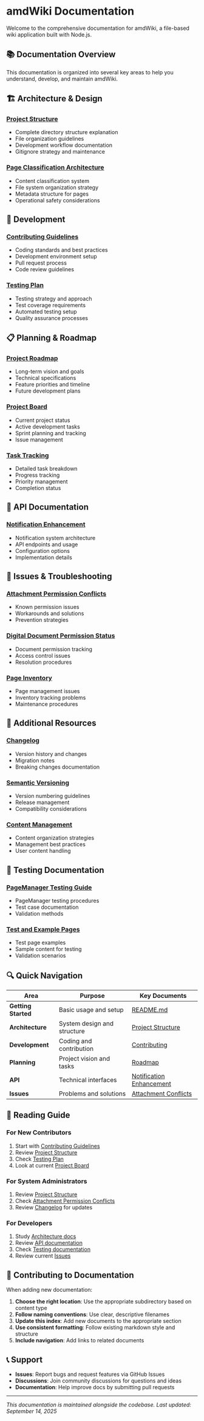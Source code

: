 # amdWiki Documentation

Welcome to the comprehensive documentation for amdWiki, a file-based wiki application built with Node.js.

## 📚 Documentation Overview

This documentation is organized into several key areas to help you understand, develop, and maintain amdWiki.

## 🏗️ Architecture & Design

### [Project Structure](architecture/PROJECT-STRUCTURE.md)
- Complete directory structure explanation
- File organization guidelines
- Development workflow documentation
- Gitignore strategy and maintenance

### [Page Classification Architecture](architecture/ARCHITECTURE-PAGE-CLASSIFICATION.md)
- Content classification system
- File system organization strategy
- Metadata structure for pages
- Operational safety considerations

## 🚀 Development

### [Contributing Guidelines](development/CONTRIBUTING.md)
- Coding standards and best practices
- Development environment setup
- Pull request process
- Code review guidelines

### [Testing Plan](development/TESTING_PLAN.md)
- Testing strategy and approach
- Test coverage requirements
- Automated testing setup
- Quality assurance processes

## 📋 Planning & Roadmap

### [Project Roadmap](planning/ROADMAP.md)
- Long-term vision and goals
- Technical specifications
- Feature priorities and timeline
- Future development plans

### [Project Board](planning/PROJECT_BOARD.md)
- Current project status
- Active development tasks
- Sprint planning and tracking
- Issue management

### [Task Tracking](planning/todo.md)
- Detailed task breakdown
- Progress tracking
- Priority management
- Completion status

## 🔌 API Documentation

### [Notification Enhancement](api/NOTIFICATION_ENHANCEMENT.md)
- Notification system architecture
- API endpoints and usage
- Configuration options
- Implementation details

## 🐛 Issues & Troubleshooting

### [Attachment Permission Conflicts](issues/ATTACHMENT_PERMISSION_CONFLICTS.md)
- Known permission issues
- Workarounds and solutions
- Prevention strategies

### [Digital Document Permission Status](issues/DIGITAL-DOCUMENT-PERMISSION-STATUS.md)
- Document permission tracking
- Access control issues
- Resolution procedures

### [Page Inventory](issues/PageInventory.md)
- Page management issues
- Inventory tracking problems
- Maintenance procedures

## 📝 Additional Resources

### [Changelog](CHANGELOG.md)
- Version history and changes
- Migration notes
- Breaking changes documentation

### [Semantic Versioning](SEMVER.md)
- Version numbering guidelines
- Release management
- Compatibility considerations

### [Content Management](Content%20Management.md)
- Content organization strategies
- Management best practices
- User content handling

## 🧪 Testing Documentation

### [PageManager Testing Guide](testing/testing/PageManager-Testing-Guide.md)
- PageManager testing procedures
- Test case documentation
- Validation methods

### [Test and Example Pages](testing/testing/Test%20and%20Example%20Pages.md)
- Test page examples
- Sample content for testing
- Validation scenarios

## 🔍 Quick Navigation

| Area | Purpose | Key Documents |
|------|---------|---------------|
| **Getting Started** | Basic usage and setup | [README.md](../README.md) |
| **Architecture** | System design and structure | [Project Structure](architecture/PROJECT-STRUCTURE.md) |
| **Development** | Coding and contribution | [Contributing](development/CONTRIBUTING.md) |
| **Planning** | Project vision and tasks | [Roadmap](planning/ROADMAP.md) |
| **API** | Technical interfaces | [Notification Enhancement](api/NOTIFICATION_ENHANCEMENT.md) |
| **Issues** | Problems and solutions | [Attachment Conflicts](issues/ATTACHMENT_PERMISSION_CONFLICTS.md) |

## 📖 Reading Guide

### For New Contributors
1. Start with [Contributing Guidelines](development/CONTRIBUTING.md)
2. Review [Project Structure](architecture/PROJECT-STRUCTURE.md)
3. Check [Testing Plan](development/TESTING_PLAN.md)
4. Look at current [Project Board](planning/PROJECT_BOARD.md)

### For System Administrators
1. Review [Project Structure](architecture/PROJECT-STRUCTURE.md)
2. Check [Attachment Permission Conflicts](issues/ATTACHMENT_PERMISSION_CONFLICTS.md)
3. Review [Changelog](CHANGELOG.md) for updates

### For Developers
1. Study [Architecture docs](architecture/)
2. Review [API documentation](api/)
3. Check [Testing documentation](testing/)
4. Review current [Issues](issues/)

## 🤝 Contributing to Documentation

When adding new documentation:

1. **Choose the right location**: Use the appropriate subdirectory based on content type
2. **Follow naming conventions**: Use clear, descriptive filenames
3. **Update this index**: Add new documents to the appropriate section
4. **Use consistent formatting**: Follow existing markdown style and structure
5. **Include navigation**: Add links to related documents

## 📞 Support

- **Issues**: Report bugs and request features via GitHub Issues
- **Discussions**: Join community discussions for questions and ideas
- **Documentation**: Help improve docs by submitting pull requests

---

*This documentation is maintained alongside the codebase. Last updated: September 14, 2025*</content>

